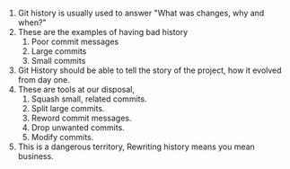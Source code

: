 1. Git history is usually used to answer "What was changes, why and when?"
2. These are the examples of having bad history
	1. Poor commit messages
	2. Large commits
	3. Small commits
3. Git History should be able to tell the story of the project, how it evolved from day one.
4. These are tools at our disposal,
	1. Squash small, related commits.
	2. Split large commits.
	3. Reword commit messages.
	4. Drop unwanted commits.
	5. Modify commits.
5. This is a dangerous territory, Rewriting history means you mean business.  